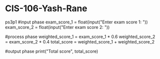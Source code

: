 # CIS-106-Yash-Rane
ps3p1
#input phase
exam_score_1 = float(input("Enter exam score 1: "))
exam_score_2 = float(input("Enter exam score 2: "))


#process phase
weighted_score_1 = exam_score_1 * 0.6
weighted_score_2 = exam_score_2 * 0.4
total_score = weighted_score_1 + weighted_score_2

#output phase
print("Total score", total_score)

